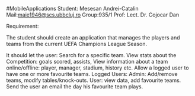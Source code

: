 #MobileApplications
Student: Mesesan Andrei-Catalin
Mail:maie1946@scs.ubbcluj.ro
Group:935/1
Prof: Lect. Dr. Cojocar Dan

Requirement:

The student should create an application that manages the players and teams from the current UEFA Champions League Season.

It should let the user: 
	Search for a specific team.
	View stats about the Competition: goals scored, assists, 
	View information about a team online/offline: player, manager, stadium, history etc.
	Allow a logged user to have one or more favourite teams.
	Logged Users: Admin: Add/remove teams, modify tables/knock-outs.
				User: view data, add favourite teams.
	Send the user an email the day his favourite team plays.
	
	
	
	
	

